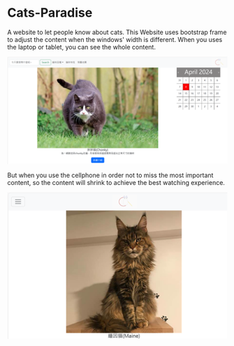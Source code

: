 # Cats-Paradise
A website to let people know about cats.
This Website uses bootstrap frame to adjust the content when the windows' width is different.
When you uses the laptop or tablet, you can see the whole content.

![image](https://github.com/Yorkxe/Cats-Paradise/blob/main/img/Max-width.PNG)

But when you use the cellphone in order not to miss the most important content, so the content will shrink to achieve the best watching experience.

![image](https://github.com/Yorkxe/Cats-Paradise/blob/main/img/Smaller-width.PNG)
